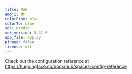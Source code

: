 ```yaml
---
title: RAG
emoji: 📚
colorFrom: blue
colorTo: blue
sdk: gradio
sdk_version: 5.31.0
app_file: app.py
pinned: false
license: mit
---
```


Check out the configuration reference at https://huggingface.co/docs/hub/spaces-config-reference

